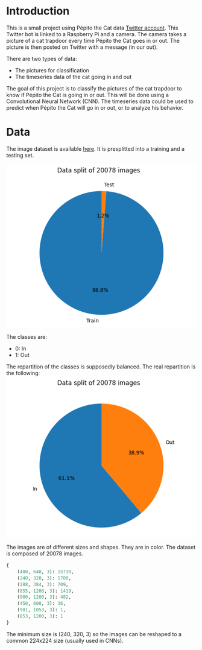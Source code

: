 # Introduction

This is a small project using Pépito the Cat data [Twitter account](https://x.com/PepitoTheCat). This Twitter bot is linked to a Raspberry Pi and a camera. The camera takes a picture of a cat trapdoor every time Pépito the Cat goes in or out. The picture is then posted on Twitter with a message (in our out).

There are two types of data:
- The pictures for classification
- The timeseries data of the cat going in and out

The goal of this project is to classify the pictures of the cat trapdoor to know if Pépito the Cat is going in or out. This will be done using a Convolutional Neural Network (CNN).
The timeseries data could be used to predict when Pépito the Cat will go in or out, or to analyze his behavior.

# Data

The image dataset is available [here](https://huggingface.co/datasets/PepitoTheCat2007/pepito-images). It is presplitted into a training and a testing set.

![99/1 train_test split](./imgs/train_test.png)

The classes are:
- 0: In
- 1: Out

The repartition of the classes is supposedly balanced. The real repartition is the following:
![61/39](./imgs/in_out.png)

The images are of different sizes and shapes. They are in color. The dataset is composed of 20078 images.
```python	
{
    (480, 640, 3): 15730,
    (240, 320, 3): 1700,
    (288, 384, 3): 709,
    (855, 1200, 3): 1419,
    (900, 1200, 3): 482,
    (450, 600, 3): 36,
    (901, 1053, 3): 1,
    (853, 1200, 3): 1
}
```
The minimum size is (240, 320, 3) so the images can be reshaped to a common 224x224 size (usually used in CNNs).